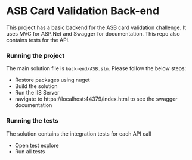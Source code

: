 # ASB Card Validation Back-end
This project has a basic backend for the ASB card validation challenge. It uses MVC for ASP.Net and Swagger for documentation. This repo also contains tests for the API.

### Running the project
The main solution file is `back-end/ASB.sln`. Please follow the below steps:
* Restore packages using nuget
* Build the solution
* Run the IIS Server
* navigate to https://localhost:44379/index.html to see the swagger documentation

### Running the tests
The solution contains the integration tests for each API call
* Open test explore 
* Run all tests